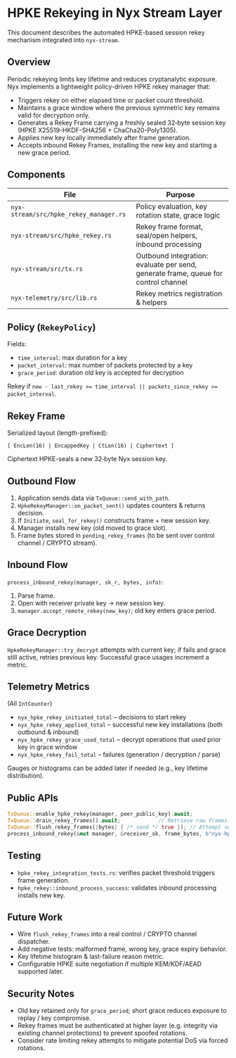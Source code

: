 # HPKE Rekeying in Nyx Stream Layer

This document describes the automated HPKE-based session rekey mechanism integrated into `nyx-stream`.

## Overview
Periodic rekeying limits key lifetime and reduces cryptanalytic exposure. Nyx implements a lightweight policy-driven HPKE rekey manager that:
- Triggers rekey on either elapsed time or packet count threshold.
- Maintains a grace window where the previous symmetric key remains valid for decryption only.
- Generates a Rekey Frame carrying a freshly sealed 32‑byte session key (HPKE X25519-HKDF-SHA256 + ChaCha20-Poly1305).
- Applies new key locally immediately after frame generation.
- Accepts inbound Rekey Frames, installing the new key and starting a new grace period.

## Components
| File | Purpose |
|------|---------|
| `nyx-stream/src/hpke_rekey_manager.rs` | Policy evaluation, key rotation state, grace logic |
| `nyx-stream/src/hpke_rekey.rs` | Rekey frame format, seal/open helpers, inbound processing |
| `nyx-stream/src/tx.rs` | Outbound integration: evaluate per send, generate frame, queue for control channel |
| `nyx-telemetry/src/lib.rs` | Rekey metrics registration & helpers |

## Policy (`RekeyPolicy`)
Fields:
- `time_interval`: max duration for a key
- `packet_interval`: max number of packets protected by a key
- `grace_period`: duration old key is accepted for decryption

Rekey if `now - last_rekey >= time_interval || packets_since_rekey >= packet_interval`.

## Rekey Frame
Serialized layout (length-prefixed):
```
[ EncLen(16) | EncappedKey | CtLen(16) | Ciphertext ]
```
Ciphertext HPKE-seals a new 32‑byte Nyx session key.

## Outbound Flow
1. Application sends data via `TxQueue::send_with_path`.
2. `HpkeRekeyManager::on_packet_sent()` updates counters & returns decision.
3. If `Initiate`, `seal_for_rekey()` constructs frame + new session key.
4. Manager installs new key (old moved to grace slot).
5. Frame bytes stored in `pending_rekey_frames` (to be sent over control channel / CRYPTO stream).

## Inbound Flow
`process_inbound_rekey(manager, sk_r, bytes, info)`:
1. Parse frame.
2. Open with receiver private key -> new session key.
3. `manager.accept_remote_rekey(new_key)`; old key enters grace period.

## Grace Decryption
`HpkeRekeyManager::try_decrypt` attempts with current key; if fails and grace still active, retries previous key. Successful grace usages increment a metric.

## Telemetry Metrics
(All `IntCounter`)
- `nyx_hpke_rekey_initiated_total` – decisions to start rekey
- `nyx_hpke_rekey_applied_total` – successful new key installations (both outbound & inbound)
- `nyx_hpke_rekey_grace_used_total` – decrypt operations that used prior key in grace window
- `nyx_hpke_rekey_fail_total` – failures (generation / decryption / parse)

Gauges or histograms can be added later if needed (e.g., key lifetime distribution).

## Public APIs
```rust
TxQueue::enable_hpke_rekey(manager, peer_public_key).await;
TxQueue::drain_rekey_frames().await;            // Retrieve raw frames (one-shot)
TxQueue::flush_rekey_frames(|bytes| { /* send */ true }); // Attempt send, retain unsent
process_inbound_rekey(&mut manager, &receiver_sk, frame_bytes, b"nyx-hpke-rekey");
```

## Testing
- `hpke_rekey_integration_tests.rs`: verifies packet threshold triggers frame generation.
- `hpke_rekey::inbound_process_success`: validates inbound processing installs new key.

## Future Work
- Wire `flush_rekey_frames` into a real control / CRYPTO channel dispatcher.
- Add negative tests: malformed frame, wrong key, grace expiry behavior.
- Key lifetime histogram & last-failure reason metric.
- Configurable HPKE suite negotiation if multiple KEM/KDF/AEAD supported later.

## Security Notes
- Old key retained only for `grace_period`; short grace reduces exposure to replay / key compromise.
- Rekey frames must be authenticated at higher layer (e.g. integrity via existing channel protections) to prevent spoofed rotations.
- Consider rate limiting rekey attempts to mitigate potential DoS via forced rotations.

